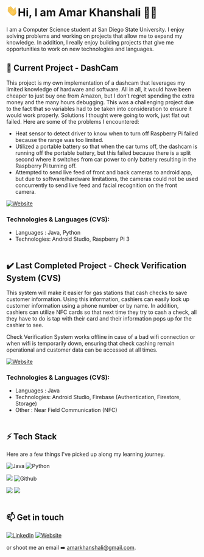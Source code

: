 
# <img src="https://raw.githubusercontent.com/ABSphreak/ABSphreak/master/gifs/Hi.gif" width="30px">Hi, I am Amar Khanshali 🐱‍💻

I am a Computer Science student at San Diego State University. I enjoy solving problems and working on projects that allow me to expand my knowledge. In addition, I really enjoy building projects that give me opportunities to work on new technologies and languages. 

## 🚧 Current Project - DashCam

This project is my own implementation of a dashcam that leverages my limited knowledge of hardware and software. All in all, it would have been cheaper to just buy one from Amazon, but I don’t regret spending the extra money and the many hours debugging. This was a challenging project due to the fact that so variables had to be taken into consideration to ensure it would work properly. Solutions I thought were going to work, just flat out failed. Here are some of the problems I encountered:
-	Heat sensor to detect driver to know when to turn off Raspberry Pi failed because the range was too limited.
-	Utilized a portable battery so that when the car turns off, the dashcam is running off the portable battery, but this failed because there is a split second where it switches from car power to only battery resulting in the Raspberry Pi turning off.
-	Attempted to send live feed of front and back cameras to android app, but due to software/hardware limitations, the cameras could not be used concurrently to send live feed and facial recognition on the front camera.
  
[![Website](https://img.shields.io/badge/DashCam-Read%20More...-blue)](https://github.com/Amark18/DashCam)

### Technologies & Languages (CVS): 
- Languages   : Java, Python
- Technologies: Android Studio, Raspberry Pi 3
\
&nbsp;

 ## ✔️ Last Completed Project - Check Verification System (CVS)

This system will make it easier for gas stations that cash checks to save customer information. Using this information, cashiers can easily look up customer information using a phone number or by name. In addition, cashiers can utilize NFC cards so that next time they try to cash a check, all they have to do is tap with their card and their information pops up for the cashier to see.

Check Verification System works offline in case of a bad wifi connection or when wifi is temporarily down, ensuring that check cashing remain operational and customer data can be accessed at all times.

[![Website](https://img.shields.io/badge/CVS-Read%20More...-orange)](https://github.com/Amark18/Oasis-Check-System)

### Technologies & Languages (CVS): 
- Languages   : Java
- Technologies: Android Studio, Firebase (Authentication, Firestore, Storage)
- Other : Near Field Communication (NFC)
\
&nbsp;
## ⚡ Tech Stack

Here are a few things I've picked up along my learning journey.

![Java](https://img.shields.io/badge/Java-ED8B00?style=for-the-badge&logo=java&logoColor=white) ![Python](https://img.shields.io/badge/-Python-000?style=for-the-badge&logo=python)

![](https://img.shields.io/badge/git%20-%23F05033.svg?&style=for-the-badge&logo=git&logoColor=white) ![Github](https://img.shields.io/badge/github%20-%23121011.svg?&style=for-the-badge&logo=github&logoColor=white)
 
![](https://img.shields.io/badge/-Raspberry%20Pi-C51A4A?style=for-the-badge&logo=Raspberry-Pi) ![](https://img.shields.io/badge/-Arduino-00979D?style=for-the-badge&logo=Arduino&logoColor=white)
\
&nbsp;
## 📫 Get in touch
[![LinkedIn](https://img.shields.io/badge/LinkedIn-0077B5?style=for-the-badge&logo=linkedin&logoColor=white)](https://in.linkedin.com/in/amarkhanshali)    [![Website](https://img.shields.io/badge/Website-Check%20out%20my%20website-blue)](https://www.amarkhanshali.me)


 or shoot me an email ➡️ amarkhanshali@gmail.com.
